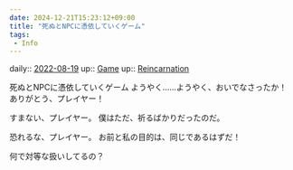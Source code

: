 ```yaml
---
date: 2024-12-21T15:23:12+09:00
title: "死ぬとNPCに憑依していくゲーム"
tags:
 - Info
---
```


daily:: [2022-08-19](Daily_Note/2022-08-19.md)
up:: [Game](../Bar/Novel/Topics/Game.md)
up:: [Reincarnation](../Bar/Novel/Topics/Reincarnation.md)

死ぬとNPCに憑依していくゲーム
ようやく……ようやく、おいでなさったか！
ありがとう、プレイヤー！

すまない、プレイヤー。
僕はただ、祈るばかりだったのだ。

恐れるな、プレイヤー。
お前と私の目的は、同じであるはずだ！

何で対等な扱いしてるの？